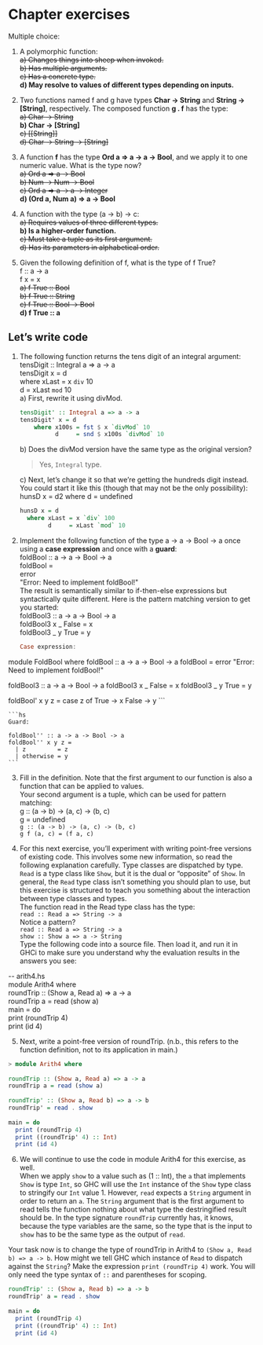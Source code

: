 # Chapter exercises

Multiple choice:  
1. A polymorphic function:  
~~a) Changes things into sheep when invoked.~~  
~~b) Has multiple arguments.~~  
~~c) Has a concrete type.~~  
**d) May resolve to values of different types depending on inputs.**  

2. Two functions named f and g have types **Char -> String** and **String -> [String]**, respectively. The composed function **g . f** has the type:  
~~a) Char -> String~~  
**b) Char -> [String]**  
~~c) [[String]]~~  
~~d) Char -> String -> [String]~~  

3. A function **f** has the type **Ord a => a -> a -> Bool**, and we apply it to one numeric value. What is the type now?  
~~a) Ord a => a -> Bool~~  
~~b) Num -> Num -> Bool~~  
~~c) Ord a => a -> a -> Integer~~  
**d) (Ord a, Num a) => a -> Bool**  

4. A function with the type (a -> b) -> c:  
~~a) Requires values of three different types.~~  
**b) Is a higher-order function.**  
~~c) Must take a tuple as its first argument.~~  
~~d) Has its parameters in alphabetical order.~~  

5. Given the following definition of f, what is the type of f True?  
f :: a -> a  
f x = x  
~~a) f True :: Bool~~  
~~b) f True :: String~~  
~~c) f True :: Bool -> Bool~~  
**d) f True :: a**    

## Let’s write code  
1. The following function returns the tens digit of an integral
argument:  
tensDigit :: Integral a => a -> a  
tensDigit x = d  
where xLast = x `div` 10  
d = xLast `mod` 10  
a) First, rewrite it using divMod.  

    ```hs
    tensDigit' :: Integral a => a -> a
    tensDigit' x = d
        where x100s = fst $ x `divMod` 10
              d     = snd $ x100s `divMod` 10
    ```
    b) Does the divMod version have the same type as the original version?  
    > Yes, `Integral` type.  

    c) Next, let’s change it so that we’re getting the hundreds
    digit instead. You could start it like this (though that
    may not be the only possibility):
    hunsD x = d2
    where d = undefined

    ```hs
    hunsD x = d
      where xLast = x `div` 100
            d     = xLast `mod` 10
    ```

2. Implement the following function of the type a -> a ->
Bool -> a once using a **case expression** and once with a
**guard**:  
foldBool :: a -> a -> Bool -> a  
foldBool =  
error  
"Error: Need to implement foldBool!"  
The result is semantically similar to if-then-else expressions but syntactically quite different. Here is the pattern matching version to get you started:  
foldBool3 :: a -> a -> Bool -> a  
foldBool3 x _ False = x  
foldBool3 _ y True = y  

    ```hs
    Case expression:
module FoldBool where
foldBool :: a -> a -> Bool -> a
foldBool = error "Error: Need to implement foldBool!"

foldBool3 :: a -> a -> Bool -> a
foldBool3 x _ False = x
foldBool3 _ y True = y

foldBool' x y z =
    case z of 
        True -> x
        False -> y
    ```

    ```hs 
    Guard:

    foldBool'' :: a -> a -> Bool -> a
    foldBool'' x y z =
      | z         = z
      | otherwise = y
    ```

3. Fill in the definition. Note that the first argument to our function is also a function that can be applied to values.  
Your second argument is a tuple, which can be used for
pattern matching:  
g :: (a -> b) -> (a, c) -> (b, c)  
g = undefined  
` g :: (a -> b) -> (a, c) -> (b, c)  `  
` g f (a, c) = (f a, c)  `

4. For this next exercise, you’ll experiment with writing
point-free versions of existing code. This involves some
new information, so read the following explanation carefully.
Type classes are dispatched by type. `Read` is a type class
like `Show`, but it is the dual or “opposite” of `Show`. In general, the `Read` type class isn’t something you should plan to use, but this exercise is structured to teach you something about the interaction between type classes and types.  
The function read in the Read type class has the type:  
`read :: Read a => String -> a`  
Notice a pattern?  
`read :: Read a => String -> a`  
`show :: Show a => a -> String`  
Type the following code into a source file. Then load it,
and run it in GHCi to make sure you understand why the
evaluation results in the answers you see:  

-- arith4.hs  
module Arith4 where  
roundTrip :: (Show a, Read a) => a -> a  
roundTrip a = read (show a)  
main = do  
print (roundTrip 4)  
print (id 4)  

5. Next, write a point-free version of roundTrip. (n.b., this
refers to the function definition, not to its application in
main.)
  
```hs
> module Arith4 where
 
roundTrip :: (Show a, Read a) => a -> a
roundTrip a = read (show a)
 
roundTrip' :: (Show a, Read b) => a -> b
roundTrip' = read . show
 
main = do
  print (roundTrip 4)
  print ((roundTrip' 4) :: Int)
  print (id 4)
```

6. We will continue to use the code in module Arith4 for this
exercise, as well.  
When we apply `show` to a value such as (1 :: Int), the `a`
that implements `Show` is type `Int`, so GHC will use the `Int` instance of the `Show` type class to stringify our `Int` value 1. However, `read` expects a `String` argument in order to return an `a`. The `String` argument that is the first argument to read tells the function nothing about what type the destringified result should be. In the type signature `roundTrip` currently has, it knows, because the type variables are the same, so the type that is the input to `show` has to be the same type as the output of `read`.  

Your task now is to change the type of roundTrip in Arith4 to
`(Show a, Read b) => a -> b`. How might we tell GHC which
instance of `Read` to dispatch against the `String`? Make the
expression `print (roundTrip 4)` work. You will only need
the type syntax of `::` and parentheses for scoping. 
> 
```hs 
roundTrip' :: (Show a, Read b) => a -> b
roundTrip' a = read . show
 
main = do
  print (roundTrip 4)
  print ((roundTrip' 4) :: Int)
  print (id 4)
```
